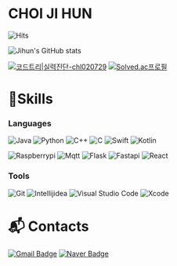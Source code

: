 # CHOI JI HUN

![Hits](https://hits.seeyoufarm.com/api/count/incr/badge.svg?url=https%3A%2F%2Fgithub.com%2FT3Tm&count_bg=%2311ED05&title_bg=%2318DFCB&icon=&icon_color=%23E7E7E7&title=hits&edge_flat=false)

![Jihun's GitHub stats](https://github-readme-stats.vercel.app/api?username=Jihun&show_icons=true&theme=dark#gh-dark-mode-only)

[![코드트리|실력진단-chl020729](https://banner.codetree.ai/v1/banner/chl020729)](https://www.codetree.ai/profiles/chl020729)
[![Solved.ac프로필](http://mazassumnida.wtf/api/v2/generate_badge?boj=possible)](https://solved.ac/possible)

# 💪Skills
### Languages
![Java](https://img.shields.io/badge/Java-007396.svg?&style=for-the-badge&logo=Java&logoColor=white)
![Python](https://img.shields.io/badge/Python-3776AB.svg?&style=for-the-badge&logo=Python&logoColor=white)
![C++](https://img.shields.io/badge/Cpp-00599C.svg?&style=for-the-badge&logo=cplusplus&logoColor=white)
![C](https://img.shields.io/badge/C-A8B9CC.svg?&style=for-the-badge&logo=c&logoColor=white)
![Swift](https://img.shields.io/badge/Swift-F05138.svg?&style=for-the-badge&logo=swift&logoColor=white)
![Kotlin](https://img.shields.io/badge/Kotlin-7F52FF.svg?&style=for-the-badge&logo=kotlin&logoColor=white)

![Raspberrypi](https://img.shields.io/badge/Raspberrypi-A22846.svg?&style=for-the-badge&logo=raspberrypi&logoColor=white)
![Mqtt](https://img.shields.io/badge/mqtt-660066.svg?&style=for-the-badge&logo=mqtt&logoColor=white)
![Flask](https://img.shields.io/badge/Flask-000000.svg?&style=for-the-badge&logo=flask&logoColor=white)
![Fastapi](https://img.shields.io/badge/Fastapi-009688.svg?&style=for-the-badge&logo=fastapi&logoColor=white)
![React](https://img.shields.io/badge/React-61DAFB.svg?&style=for-the-badge&logo=react&logoColor=white)


### Tools
![Git](https://img.shields.io/badge/Git-F05032.svg?&style=for-the-badge&logo=Git&logoColor=white)
![Intellijidea](https://img.shields.io/badge/Intellijidea-000000.svg?&style=for-the-badge&logo=intellijidea&logoColor=white)
![Visual Studio Code](https://img.shields.io/badge/Visual%20Studio%20Code-007ACC.svg?&style=for-the-badge&logo=Visual%20Studio%20Code&logoColor=white)
![Xcode](https://img.shields.io/badge/xcode-147EFB.svg?&style=for-the-badge&logo=xcode&logoColor=white)


 
# :mailbox_with_mail: Contacts
[![Gmail Badge](https://img.shields.io/badge/Gmail-d14836?style=flat-square&logo=Gmail&logoColor=white&link=mailto:chl020729@gmail.com)](mailto:chl020729@gmail.com)
[![Naver Badge](https://img.shields.io/badge/Naver-03C75A?style=flat-square&logo=Naver&logoColor=white&link=mailto:jihoon0729@naver.com)](mailto:jihoon0729@naver.com)
